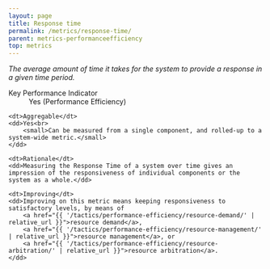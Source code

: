 ```yaml
---
layout: page
title: Response time
permalink: /metrics/response-time/
parent: metrics-performanceefficiency
top: metrics
---
```


_The average amount of time it takes for the system to provide a response in a given time period._

<dl>
    <dt>Key Performance Indicator</dt>
    <dd>Yes (Performance Efficiency)</dd>
    
    <dt>Aggregable</dt>
    <dd>Yes<br>
        <small>Can be measured from a single component, and rolled-up to a system-wide metric.</small>
    </dd>
    
    <dt>Rationale</dt>
    <dd>Measuring the Response Time of a system over time gives an impression of the responsiveness of individual components or the system as a whole.</dd>
    
    <dt>Improving</dt>
    <dd>Improving on this metric means keeping responsiveness to satisfactory levels, by means of
        <a href="{{ '/tactics/performance-efficiency/resource-demand/' | relative_url }}">resource demand</a>,
        <a href="{{ '/tactics/performance-efficiency/resource-management/' | relative_url }}">resource management</a>, or
        <a href="{{ '/tactics/performance-efficiency/resource-arbitration/' | relative_url }}">resource arbitration</a>.
    </dd>
</dl>
